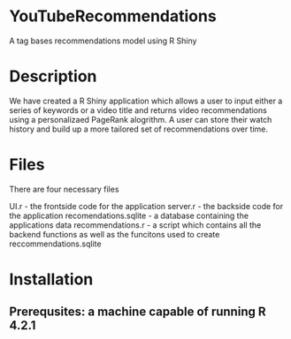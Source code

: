 # YouTubeRecommendations
A tag bases recommendations model using R Shiny

# Description
We have created a R Shiny application which allows a user to input either a series of keywords or a video title and returns video recommendations using a personalizaed PageRank alogrithm. A user can store their watch history and build up a more tailored set of recommendations over time. 

# Files

There are four necessary files

UI.r - the frontside code for the application 
server.r - the backside code for the application
recomendations.sqlite - a database containing the applications data
recommendations.r - a script which contains all the backend functions as well as the funcitons used to create reccommendations.sqlite

# Installation 

## Prerequsites: a machine capable of running R 4.2.1 
